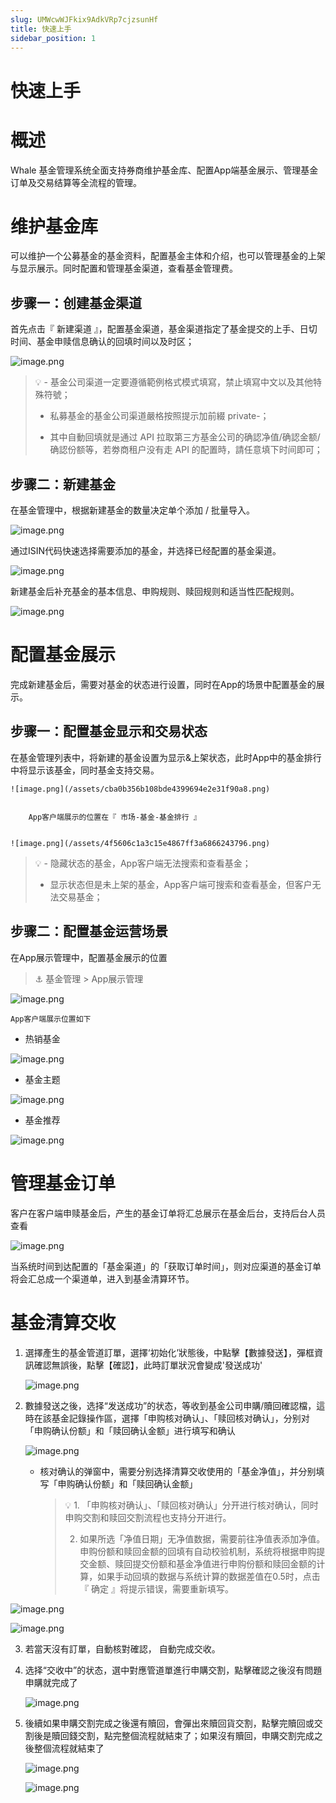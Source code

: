 ```yaml
---
slug: UMWcwWJFkix9AdkVRp7cjzsunHf
title: 快速上手
sidebar_position: 1
---
```



# 快速上手


# 概述


Whale 基金管理系统全面支持券商维护基金库、配置App端基金展示、管理基金订单及交易结算等全流程的管理。


# 维护基金库


可以维护一个公募基金的基金资料，配置基金主体和介绍，也可以管理基金的上架与显示展示。同时配置和管理基金渠道，查看基金管理费。


## **步骤一：创建基金渠道**


首先点击『 新建渠道 』，配置基金渠道，基金渠道指定了基金提交的上手、日切时间、基金申赎信息确认的回填时间以及时区；


![image.png](/assets/a8cacc488aacc585124877f85dfaa8f1.png)


> 💡 - 基金公司渠道一定要遵循範例格式模式填寫，禁止填寫中文以及其他特殊符號；  
>   
> - 私募基金的基金公司渠道嚴格按照提示加前綴 private-；  
>   
> - 其中自動回填就是通过 API 拉取第三方基金公司的确認净值/确認金额/确認份额等，若劵商租户没有走 API 的配置時，請任意填下时间即可；


## **步骤二：新建基金**


在基金管理中，根据新建基金的数量决定单个添加 / 批量导入。


![image.png](/assets/a1b3d36f41d7f8f82346574ad8a1f31f.png)


通过ISIN代码快速选择需要添加的基金，并选择已经配置的基金渠道。


![image.png](/assets/dcba4a569b4c294d9c7ced353634a467.png)


新建基金后补充基金的基本信息、申购规则、赎回规则和适当性匹配规则。


![image.png](/assets/7e3f7493e56e519627dec4e9037b4f1c.png)


# 配置基金展示


完成新建基金后，需要对基金的状态进行设置，同时在App的场景中配置基金的展示。


## **步骤一：配置基金显示和交易状态**


在基金管理列表中，将新建的基金设置为显示&上架状态，此时App中的基金排行中将显示该基金，同时基金支持交易。


    ![image.png](/assets/cba0b356b108bde4399694e2e31f90a8.png)


        App客户端展示的位置在『 市场-基金-基金排行 』


    ![image.png](/assets/4f5606c1a3c15e4867ff3a6866243796.png)


> 💡 - 隐藏状态的基金，App客户端无法搜索和查看基金；  
>   
> - 显示状态但是未上架的基金，App客户端可搜索和查看基金，但客户无法交易基金；


## **步骤二：配置基金运营场景**


在App展示管理中，配置基金展示的位置


> ⚓ 基金管理 > App展示管理


![image.png](/assets/6887004965cb3248b13a3a82393a3511.png)


    App客户端展示位置如下

- 热销基金

![image.png](/assets/8c027639529ecaa1c8a4d933e6a61f6b.png)

- 基金主题

![image.png](/assets/95a94095121a61d455060a5711df9f5d.png)

- 基金推荐

![image.png](/assets/802cd7d5e6d453eba5f1f20ac31cc5ba.png)


# 管理基金订单


客户在客户端申赎基金后，产生的基金订单将汇总展示在基金后台，支持后台人员查看


![image.png](/assets/400346e7e448d1210a8fe0e195c53b08.png)


当系统时间到达配置的「基金渠道」的「获取订单时间」，则对应渠道的基金订单将会汇总成一个渠道单，进入到基金清算环节。


# 基金清算交收

1. 選擇產生的基金管道訂單，選擇‘初始化’狀態後，中點擊【數據發送】，彈框資訊確認無誤後，點擊【確認】，此時訂單狀況會變成'發送成功'

    ![image.png](/assets/c256d51ca82e7c32c7ae1695df98876a.png)

2. 數據發送之後，选择“发送成功”的状态，等收到基金公司申購/贖回確認檔，這時在該基金記錄操作區，選擇「申购核对确认」、「赎回核对确认」，分别对「申购确认份额」和「赎回确认金额」进行填写和确认

    ![image.png](/assets/acd8be6153c7caf16d3e31141bafd341.png)

    - 核对确认的弹窗中，需要分别选择清算交收使用的「基金净值」，并分别填写「申购确认份额」和「赎回确认金额」

        > 💡 1. 「申购核对确认」、「赎回核对确认」分开进行核对确认，同时申购交割和赎回交割流程也支持分开进行。  
        >   
        > 2. 如果所选「净值日期」无净值数据，需要前往净值表添加净值。申购份额和赎回金额的回填有自动校验机制，系统将根据申购提交金额、赎回提交份额和基金净值进行申购份额和赎回金额的计算，如果手动回填的数据与系统计算的数据差值在0.5时，点击『 确定 』将提示错误，需要重新填写。


![image.png](/assets/7486db87b0f39dbd4de99843646e5345.png)


![image.png](/assets/5f2aeaf136b80bf1416001b2e606a40d.png)

3. 若當天沒有訂單，自動核對確認， 自動完成交收。
4. 选择“交收中”的状态，選中對應管道單進行申購交割，點擊確認之後沒有問題申購就完成了

    ![image.png](/assets/bf2794a02e5ef6fe07dde3c63fe437a9.png)

5. 後續如果申購交割完成之後還有贖回，會彈出來贖回貨交割，點擊完贖回或交割後是贖回錢交割，點完整個流程就結束了；如果沒有贖回，申購交割完成之後整個流程就結束了

    ![image.png](/assets/9463109d646a6c44a8e12038453c1589.png)


    ![image.png](/assets/2526ea0f236b168efce3acae2abfefe9.png)

